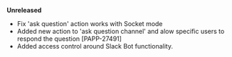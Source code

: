 **Unreleased**
* Fix 'ask question' action works with Socket mode
* Added new action to 'ask question channel' and alow specific users to respond the question [PAPP-27491]
* Added access control around Slack Bot functionality.
